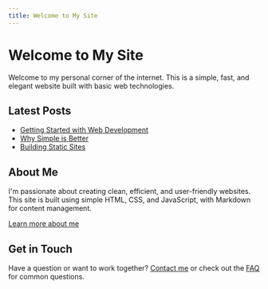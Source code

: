 ```yaml
---
title: Welcome to My Site
---
```


# Welcome to My Site

Welcome to my personal corner of the internet. This is a simple, fast, and elegant website built with basic web technologies.

## Latest Posts

- [Getting Started with Web Development](/blog/getting-started.html)
- [Why Simple is Better](/blog/simplicity.html)
- [Building Static Sites](/blog/static-sites.html)

## About Me

I'm passionate about creating clean, efficient, and user-friendly websites. This site is built using simple HTML, CSS, and JavaScript, with Markdown for content management.

[Learn more about me](/about.html)

## Get in Touch

Have a question or want to work together? [Contact me](/contact.html) or check out the [FAQ](/faq.html) for common questions. 